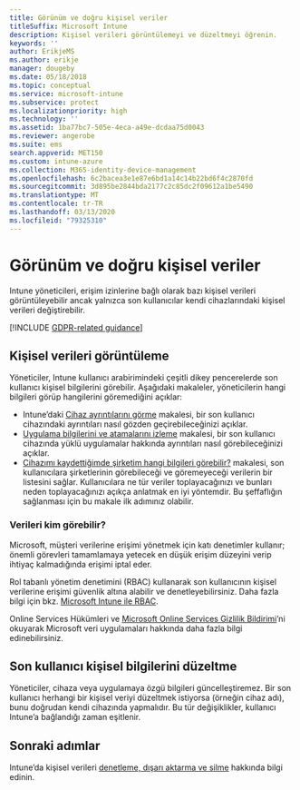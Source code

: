 ```yaml
---
title: Görünüm ve doğru kişisel veriler
titleSuffix: Microsoft Intune
description: Kişisel verileri görüntülemeyi ve düzeltmeyi öğrenin.
keywords: ''
author: ErikjeMS
ms.author: erikje
manager: dougeby
ms.date: 05/18/2018
ms.topic: conceptual
ms.service: microsoft-intune
ms.subservice: protect
ms.localizationpriority: high
ms.technology: ''
ms.assetid: 1ba77bc7-505e-4eca-a49e-dcdaa75d0043
ms.reviewer: angerobe
ms.suite: ems
search.appverid: MET150
ms.custom: intune-azure
ms.collection: M365-identity-device-management
ms.openlocfilehash: 6c2bacea3e1e87e6bd1a14c14b22bd6f4c2870fd
ms.sourcegitcommit: 3d895be2844bda2177c2c85dc2f09612a1be5490
ms.translationtype: MT
ms.contentlocale: tr-TR
ms.lasthandoff: 03/13/2020
ms.locfileid: "79325310"
---
```

# <a name="view-and-correct-personal-data"></a>Görünüm ve doğru kişisel veriler

Intune yöneticileri, erişim izinlerine bağlı olarak bazı kişisel verileri görüntüleyebilir ancak yalnızca son kullanıcılar kendi cihazlarındaki kişisel verileri değiştirebilir.

[!INCLUDE [GDPR-related guidance](../includes/gdpr-dsr-and-stp-note.md)]


## <a name="view-personal-data"></a>Kişisel verileri görüntüleme

Yöneticiler, Intune kullanıcı arabirimindeki çeşitli dikey pencerelerde son kullanıcı kişisel bilgilerini görebilir. Aşağıdaki makaleler, yöneticilerin hangi bilgileri görüp hangilerini göremediğini açıklar:
- Intune’daki [Cihaz ayrıntılarını görme](../remote-actions/device-inventory.md) makalesi, bir son kullanıcı cihazındaki ayrıntıları nasıl gözden geçirebileceğinizi açıklar.
- [Uygulama bilgilerini ve atamalarını izleme](../apps/apps-monitor.md) makalesi, bir son kullanıcı cihazında yüklü uygulamalar hakkında ayrıntıları nasıl görebileceğinizi açıklar.
- [Cihazımı kaydettiğimde şirketim hangi bilgileri görebilir?](https://docs.microsoft.com/user-help/what-info-can-your-company-see-when-you-enroll-your-device-in-intune) makalesi, son kullanıcılara şirketlerinin görebileceği ve göremeyeceği verilerin bir listesini sağlar. Kullanıcılara ne tür veriler toplayacağınızı ve bunları neden toplayacağınızı açıkça anlatmak en iyi yöntemdir. Bu şeffaflığın sağlanması için bu makale ilk adımınız olabilir.

### <a name="who-can-view-the-data"></a>Verileri kim görebilir?

Microsoft, müşteri verilerine erişimi yönetmek için katı denetimler kullanır; önemli görevleri tamamlamaya yetecek en düşük erişim düzeyini verip ihtiyaç kalmadığında erişimi iptal eder. 

Rol tabanlı yönetim denetimini (RBAC) kullanarak son kullanıcının kişisel verilerine erişimi güvenlik altına alabilir ve denetleyebilirsiniz. Daha fazla bilgi için bkz. [Microsoft Intune ile RBAC](../fundamentals/role-based-access-control.md).

Online Services Hükümleri ve [Microsoft Online Services Gizlilik Bildirimi](https://go.microsoft.com/fwlink/p/?linkid=131004&clcid=0x409)’ni okuyarak Microsoft veri uygulamaları hakkında daha fazla bilgi edinebilirsiniz. 

## <a name="correct-end-user-personal-data"></a>Son kullanıcı kişisel bilgilerini düzeltme

Yöneticiler, cihaza veya uygulamaya özgü bilgileri güncelleştiremez. Bir son kullanıcı herhangi bir kişisel veriyi düzeltmek istiyorsa (örneğin cihaz adı), bunu doğrudan kendi cihazında yapmalıdır. Bu tür değişiklikler, kullanıcı Intune’a bağlandığı zaman eşitlenir.


## <a name="next-steps"></a>Sonraki adımlar

Intune’da kişisel verileri [denetleme, dışarı aktarma ve silme](privacy-data-audit-export-delete.md) hakkında bilgi edinin.
